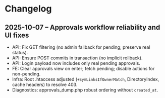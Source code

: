 # Changelog

## 2025-10-07 – Approvals workflow reliability and UI fixes

- API: Fix GET filtering (no admin fallback for pending; preserve real status).
- API: Ensure POST commits in transaction (no implicit rollback).
- API: Login payload now includes only real pending approvals.
- FE: Clear approvals view on enter; fetch pending; disable actions for non-pending.
- Infra: Root .htaccess adjusted (`+SymLinksIfOwnerMatch`, DirectoryIndex, cache headers) to resolve 403.
- Diagnostics: approvals_dump.php robust ordering without `created_at`.
